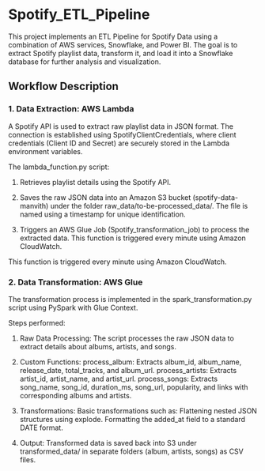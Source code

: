 # Spotify_ETL_Pipeline

This project implements an ETL Pipeline for Spotify Data using a combination of AWS services, Snowflake, and Power BI. The goal is to extract Spotify playlist data, transform it, and load it into a Snowflake database for further analysis and visualization.

## Workflow Description

### 1. Data Extraction: AWS Lambda
A Spotify API is used to extract raw playlist data in JSON format. The connection is established using SpotifyClientCredentials, where client credentials (Client ID and Secret) are securely stored in the Lambda environment variables.

The lambda_function.py script:
1. Retrieves playlist details using the Spotify API.

2. Saves the raw JSON data into an Amazon S3 bucket (spotify-data-manvith) under the folder raw_data/to-be-processed_data/. The file is named using a timestamp for unique identification.

3. Triggers an AWS Glue Job (Spotify_transformation_job) to process the extracted data.
This function is triggered every minute using Amazon CloudWatch.

This function is triggered every minute using Amazon CloudWatch.


### 2. Data Transformation: AWS Glue

The transformation process is implemented in the spark_transformation.py script using PySpark with Glue Context.

Steps performed:
1. Raw Data Processing: The script processes the raw JSON data to extract details about albums, artists, and songs.
2. Custom Functions:
process_album: Extracts album_id, album_name, release_date, total_tracks, and album_url.
process_artists: Extracts artist_id, artist_name, and artist_url.
process_songs: Extracts song_name, song_id, duration_ms, song_url, popularity, and links with corresponding albums and artists.

3. Transformations: Basic transformations such as:
Flattening nested JSON structures using explode.
Formatting the added_at field to a standard DATE format.
4. Output: Transformed data is saved back into S3 under transformed_data/ in separate folders (album, artists, songs) as CSV files.
